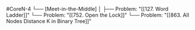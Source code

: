 #CoreN-4
└── [Meet-in-the-Middle]
    │
    ├── Problem: "[[127. Word Ladder]]"
    └── Problem: "[[752. Open the Lock]]"
    └── Problem: "[[863. All Nodes Distance K in Binary Tree]]"